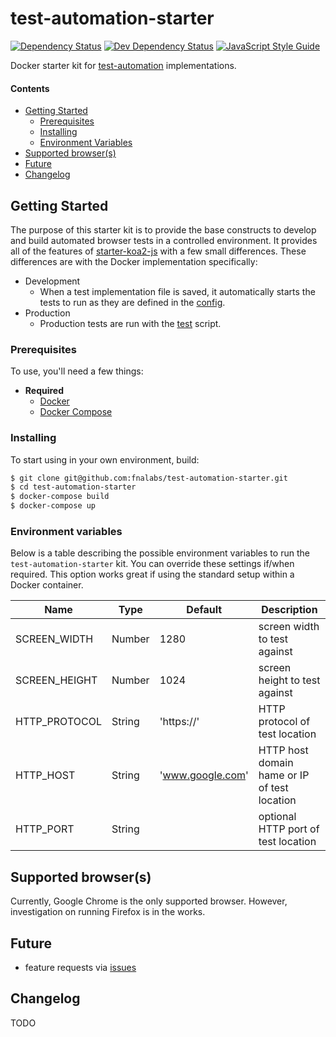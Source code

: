# test-automation-starter

[![Dependency Status][depstat-image]][depstat-url]
[![Dev Dependency Status][devdepstat-image]][devdepstat-url]
[![JavaScript Style Guide][style-image]][style-url]

Docker starter kit for [test-automation](https://www.npmjs.com/package/test-automation) implementations.

#### Contents
- [Getting Started](#getting-started)
  - [Prerequisites](#prerequisites)
  - [Installing](#installing)
  - [Environment Variables](#environment-variables)
- [Supported browser(s)](#supported-browsers)
- [Future](#future)
- [Changelog](#changelog)

## Getting Started
The purpose of this starter kit is to provide the base constructs to develop and build automated browser tests in a controlled environment. It provides all of the features of [starter-koa2-js](https://github.com/fnalabs/starter-koa2-js) with a few small differences. These differences are with the Docker implementation specifically:
- Development
  - When a test implementation file is saved, it automatically starts the tests to run as they are defined in the [config](./conf/config.js).
- Production
  - Production tests are run with the [test](./bin/test) script.

### Prerequisites
To use, you'll need a few things:
- **Required**
  - [Docker](https://www.docker.com/)
  - [Docker Compose](https://docs.docker.com/compose/)

### Installing
To start using in your own environment, build:
```sh
$ git clone git@github.com:fnalabs/test-automation-starter.git
$ cd test-automation-starter
$ docker-compose build
$ docker-compose up
```

### Environment variables
Below is a table describing the possible environment variables to run the `test-automation-starter` kit. You can override these settings if/when required. This option works great if using the standard setup within a Docker container.

Name           | Type    | Default           | Description
-------------- | ------- | ----------------- | --------------------------------------------
SCREEN_WIDTH   | Number  | 1280              | screen width to test against
SCREEN_HEIGHT  | Number  | 1024              | screen height to test against
HTTP_PROTOCOL  | String  | 'https://'        | HTTP protocol of test location
HTTP_HOST      | String  | 'www.google.com'  | HTTP host domain hame or IP of test location
HTTP_PORT      | String  |                   | optional HTTP port of test location

## Supported browser(s)
Currently, Google Chrome is the only supported browser. However, investigation on running Firefox is in the works.

## Future
- feature requests via [issues](https://github.com/fnalabs/test-automation-starter/issues)

## Changelog
TODO

[depstat-image]: https://img.shields.io/david/fnalabs/test-automation-starter.svg
[depstat-url]: https://david-dm.org/fnalabs/test-automation-starter

[devdepstat-image]: https://img.shields.io/david/dev/fnalabs/test-automation-starter.svg
[devdepstat-url]: https://david-dm.org/fnalabs/test-automation-starter?type=dev

[style-image]: https://img.shields.io/badge/code_style-standard-brightgreen.svg
[style-url]: https://standardjs.com
